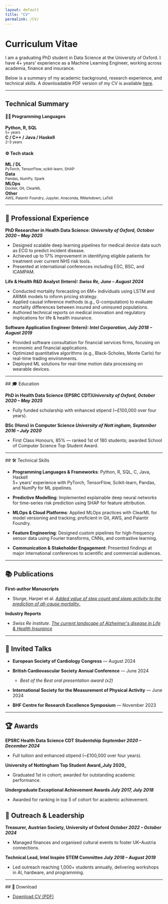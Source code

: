 ```yaml
---
layout: default
title: "CV"
permalink: /CV/
---
```

# Curriculum Vitae 
I am a graduating PhD student in Data Science at the University of Oxford. I have 4+ years' experience as a Machine Learning Engineer, working across academia, finance and insurance. 

Below is a summary of my academic background, research experience, and technical skills. A downloadable PDF version of my CV is available [here](/assets/files/CV.pdf).

<hr>


<h2>Technical Summary</h2>

<h4>🧑‍💻 Programming Languages</h4>
<div class="row text-center mb-4 cv-tech-summary">
  <div class="col-md-3"><strong>Python, R, SQL</strong><br/><small>5+ years</small></div>
  <div class="col-md-3"><strong>C / C++ / Java / Haskell</strong><br/><small>2–3 years</small></div>
</div>

<h4>⚙️ Tech stack</h4>
<div class="row text-center cv-tech-summary">
  <div class="col-md-3"><strong>ML / DL</strong><br/><small>PyTorch, TensorFlow, scikit-learn, SHAP</small></div>
  <div class="col-md-3"><strong>Data</strong><br/><small>Pandas, NumPy, Spark</small></div>
  <div class="col-md-3"><strong>MLOps</strong><br/><small>Docker, Git, ClearML</small></div>
  <div class="col-md-3"><strong>Other</strong><br/><small>AWS, Palantir Foundry, Jupyter, Anaconda, RMarkdown, LaTeX</small></div>
</div>



<hr>


## 💼 Professional  Experience

**PhD Researcher in Health Data Science: _University of Oxford, October 2020 – May 2025_**
- Designed scalable deep learning pipelines for medical device data such as ECG to predict incident disease.  
- Achieved up to 17% improvement in identifying eligible patients for treatment over current NHS risk tools.  
- Presented at international conferences including ESC, BSC, and ICAMPAM.

**Life & Health R&D Analyst (Intern): _Swiss Re, June – August 2024_**
- Conducted mortality forecasting on 6M+ individuals using LSTM and ARIMA models to inform pricing strategy.  
- Applied causal inference methods (e.g., G-computation) to evaluate mortality differences between insured and uninsured populations.  
- Authored technical reports on medical innovation and regulatory implications for life & health insurance.

**Software Application Engineer (Intern): _Intel Corporation, July 2018 – August 2019_**
- Provided software consultation for financial services firms, focusing on economic and financial applications.  
- Optimized quantitative algorithms (e.g., Black-Scholes, Monte Carlo) for real-time trading environments.  
- Deployed ML solutions for real-time motion data processing on wearable devices.




<hr>
## 🎓 Education


**PhD in Health Data Science (EPSRC CDT)_University of Oxford, October 2020 – May 2025_**  
- Fully funded scholarship with enhanced stipend (~£100,000 over four years).  

**BSc (Hons) in Computer Science _University of Nott ingham, September 2016 – July 2020_**  
- First Class Honours, 85% — ranked 1st of 180 students; awarded School of Computer Science Top Student Award.  



<hr>
## 🛠️ Technical Skills

- **Programming Languages & Frameworks**: Python, R, SQL, C, Java, Haskell  
  5+ years’ experience with PyTorch, TensorFlow, Scikit-learn, Pandas, and NumPy for ML pipelines.

- **Predictive Modelling**: Implemented explainable deep neural networks for time-series risk prediction using SHAP for feature attribution.

- **MLOps & Cloud Platforms**: Applied MLOps practices with ClearML for model versioning and tracking; proficient in Git, AWS, and Palantir Foundry.

- **Feature Engineering**: Designed custom pipelines for high-frequency sensor data using Fourier transforms, CNNs, and contrastive learning.

- **Communication & Stakeholder Engagement**: Presented findings at major international conferences to scientific and commercial audiences.

<hr>


## 📚 Publications

**First-author Manuscripts**  
- Sturge, Harper et al. [_Added value of step count and sleep activity to the prediction of all-cause mortality_.](https://doi.org/10.1101/2025.04.03.25325101)

**Industry Reports**  
- *Swiss Re Institute*. [_The current landscape of Alzheimer's disease in Life & Health Insurance_](https://www.swissre.com/reinsurance/insights/alzheimers-disease-growing-development.html)


<hr>

## 🎤 Invited Talks

- **European Society of Cardiology Congress** — August 2024  
- **British Cardiovascular Society Annual Conference** — June 2024  
    - _Best of the Best oral presentation award (x2)_

- **International Society for the Measurement of Physical Activity** — June 2024  
- **BHF Centre for Research Excellence Symposium** — November 2023

<hr>


## 🏆 Awards

**EPSRC Health Data Science CDT Studentship _September 2020 – December 2024_**  
- Full tuition and enhanced stipend (~£100,000 over four years).

**University of Nottingham Top Student Award_July 2020_**  
- Graduated 1st in cohort; awarded for outstanding academic performance.

**Undergraduate Exceptional Achievement Awards _July 2017, July 2018_**  
- Awarded for ranking in top 5 of cohort for academic achievement.




## 🤝 Outreach & Leadership

**Treasurer, Austrian Society, University of Oxford _October 2022 – October 2024_**  
- Managed finances and organised cultural events to foster UK–Austria connections.

**Technical Lead, Intel Inspire STEM Committee _July 2018 – August 2019_**  
- Led outreach reaching 1,000+ students annually, delivering workshops in AI, hardware, and programming.
<hr>
## 📄 Download

- [Download CV (PDF)](/assets/files/CV.pdf)

